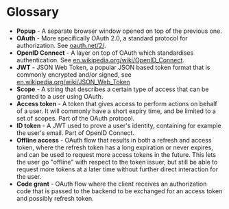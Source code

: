 # Glossary

- **Popup** - A separate browser window opened on top of the previous one.
- **OAuth** - More specifically OAuth 2.0, a standard protocol for
  authorization. See [oauth.net/2/](https://oauth.net/2/).
- **OpenID Connect** - A layer on top of OAuth which standardises
  authentication. See
  [en.wikipedia.org/wiki/OpenID_Connect](https://en.wikipedia.org/wiki/OpenID_Connect).
- **JWT** - JSON Web Token, a popular JSON based token format that is commonly
  encrypted and/or signed, see
  [en.wikipedia.org/wiki/JSON_Web_Token](https://en.wikipedia.org/wiki/JSON_Web_Token)
- **Scope** - A string that describes a certain type of access that can be
  granted to a user using OAuth.
- **Access token** - A token that gives access to perform actions on behalf of a
  user. It will commonly have a short expiry time, and be limited to a set of
  scopes. Part of the OAuth protocol.
- **ID token** - A JWT used to prove a user's identity, containing for example
  the user's email. Part of OpenID Connect.
- **Offline access** - OAuth flow that results in both a refresh and access
  token, where the refresh token has a long expiration or never expires, and can
  be used to request more access tokens in the future. This lets the user go
  "offline" with respect to the token issuer, but still be able to request more
  tokens at a later time without further direct interaction for the user.
- **Code grant** - OAuth flow where the client receives an authorization code
  that is passed to the backend to be exchanged for an access token and possibly
  refresh token.
